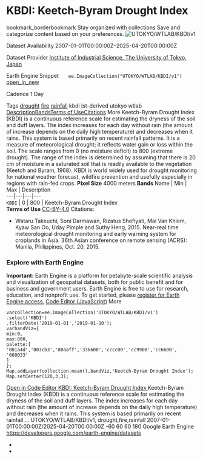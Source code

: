  
#  KBDI: Keetch-Byram Drought Index 
bookmark_borderbookmark Stay organized with collections  Save and categorize content based on your preferences.
![UTOKYO/WTLAB/KBDI/v1](https://developers.google.com/earth-engine/datasets/images/UTOKYO/UTOKYO_WTLAB_KBDI_v1_sample.png) 

Dataset Availability
    2007-01-01T00:00:00Z–2025-04-20T00:00:00Z 

Dataset Provider
     [ Institute of Industrial Science, The University of Tokyo, Japan ](http://wtlab.iis.u-tokyo.ac.jp/DMEWS/) 

Earth Engine Snippet
     `    ee.ImageCollection("UTOKYO/WTLAB/KBDI/v1")   ` [ open_in_new ](https://code.earthengine.google.com/?scriptPath=Examples:Datasets/UTOKYO/UTOKYO_WTLAB_KBDI_v1) 

Cadence
    1 Day 

Tags
     [drought](https://developers.google.com/earth-engine/datasets/tags/drought) [fire](https://developers.google.com/earth-engine/datasets/tags/fire) [rainfall](https://developers.google.com/earth-engine/datasets/tags/rainfall)
kbdi
lst-derived
utokyo
wtlab
[Description](https://developers.google.com/earth-engine/datasets/catalog/UTOKYO_WTLAB_KBDI_v1#description)[Bands](https://developers.google.com/earth-engine/datasets/catalog/UTOKYO_WTLAB_KBDI_v1#bands)[Terms of Use](https://developers.google.com/earth-engine/datasets/catalog/UTOKYO_WTLAB_KBDI_v1#terms-of-use)[Citations](https://developers.google.com/earth-engine/datasets/catalog/UTOKYO_WTLAB_KBDI_v1#citations) More
Keetch-Byram Drought Index (KBDI) is a continuous reference scale for estimating the dryness of the soil and duff layers. The index increases for each day without rain (the amount of increase depends on the daily high temperature) and decreases when it rains. This system is based primarily on recent rainfall patterns. It is a measure of meteorological drought; it reflects water gain or loss within the soil.
The scale ranges from 0 (no moisture deficit) to 800 (extreme drought). The range of the index is determined by assuming that there is 20 cm of moisture in a saturated soil that is readily available to the vegetation (Keetch and Byram, 1968). KBDI is world widely used for drought monitoring for national weather forecast, wildfire prevention and usefully especially in regions with rain-fed crops.
**Pixel Size** 4000 meters 
**Bands**
Name | Min | Max | Description  
---|---|---|---  
`KBDI` |  0  |  800  | Keetch-Byram Drought Index  
**Terms of Use**
[CC-BY-4.0](https://spdx.org/licenses/CC-BY-4.0.html)
Citations:
  * Wataru Takeuchi, Soni Darmawan, Rizatus Shofiyati, Mai Van Khiem, Kyaw San Oo, Uday Pimple and Suthy Heng, 2015. Near-real time meteorological drought monitoring and early warning system for croplands in Asia. 36th Asian conference on remote sensing (ACRS): Manila, Philippines, Oct. 20, 2015.


### Explore with Earth Engine
**Important:** Earth Engine is a platform for petabyte-scale scientific analysis and visualization of geospatial datasets, both for public benefit and for business and government users. Earth Engine is free to use for research, education, and nonprofit use. To get started, please [register for Earth Engine access.](https://console.cloud.google.com/earth-engine)
[Code Editor (JavaScript)](https://developers.google.com/earth-engine/datasets/catalog/UTOKYO_WTLAB_KBDI_v1#code-editor-javascript-sample) More
```
varcollection=ee.ImageCollection('UTOKYO/WTLAB/KBDI/v1')
.select('KBDI')
.filterDate('2019-01-01','2019-01-10');
varbandViz={
min:0,
max:800,
palette:[
'001a4d','003cb3','80aaff','336600','cccc00','cc9900','cc6600',
'660033'
]
};
Map.addLayer(collection.mean(),bandViz,'Keetch-Byram Drought Index');
Map.setCenter(120,3,3);
```
[ Open in Code Editor ](https://code.earthengine.google.com/?scriptPath=Examples:Datasets/UTOKYO/UTOKYO_WTLAB_KBDI_v1)
[ KBDI: Keetch-Byram Drought Index ](https://developers.google.com/earth-engine/datasets/catalog/UTOKYO_WTLAB_KBDI_v1)
Keetch-Byram Drought Index (KBDI) is a continuous reference scale for estimating the dryness of the soil and duff layers. The index increases for each day without rain (the amount of increase depends on the daily high temperature) and decreases when it rains. This system is based primarily on recent rainfall …
UTOKYO/WTLAB/KBDI/v1, drought,fire,rainfall 
2007-01-01T00:00:00Z/2025-04-20T00:00:00Z
-60 60 60 180 
Google Earth Engine
https://developers.google.com/earth-engine/datasets
  * [ ](https://doi.org/http://wtlab.iis.u-tokyo.ac.jp/DMEWS/)
  * [ ](https://doi.org/https://developers.google.com/earth-engine/datasets/catalog/UTOKYO_WTLAB_KBDI_v1)


